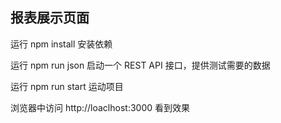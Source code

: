 ## 报表展示页面

运行 npm install 安装依赖

运行 npm run json 启动一个 REST API 接口，提供测试需要的数据

运行 npm run start 运动项目

浏览器中访问 http://loaclhost:3000 看到效果